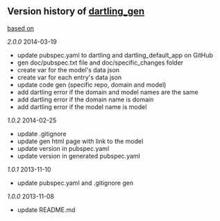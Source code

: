 ## Version history of [dartling_gen](https://github.com/dzenanr/dartling_gen)

[based on](http://semver.org/)

*2.0.0* 2014-03-19

+ update pubspec.yaml to dartling and dartling_default_app on GitHub
+ gen doc/pubspec.txt file and doc/specific_changes folder
+ create var for the model's data json
+ create var for each entry's data json
+ update code gen (specific repo, domain and model)
+ add dartling error if the domain and model names are the same
+ add dartling error if the domain name is domain
+ add dartling error if the model name is model

*1.0.2* 2014-02-25

+ update .gitignore
+ update gen html page with link to the model
+ update version in pubspec.yaml
+ update version in generated pubspec.yaml

*1.0.1* 2013-11-10

+ update pubspec.yaml and .gitignore gen

*1.0.0* 2013-11-08

+ update README.md


